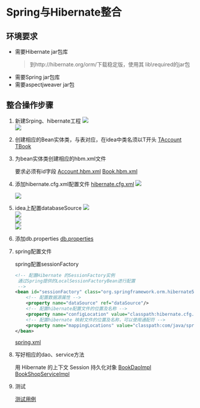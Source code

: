 Spring与Hibernate整合
==

## 环境要求
* 需要Hibernate jar包库
    >到http://hibernate.org/orm/下载稳定版，使用其 lib\required的jar包
* 需要Spring jar包库
* 需要aspectjweaver jar包

## 整合操作步骤
1. 新建Srping、hibernate工程
    ![](image/hibernate_01.png)  
    ![](image/hibernate_02.png)  

2. 创建相应的Bean实体类，与表对应，在idea中类名须以T开头
    [TAccount](src/com/java/spring/hibernate/bean/TAccount.java)  
    [TBook](src/com/java/spring/hibernate/bean/TBook.java)  
    
3. 为bean实体类创建相应的hbm.xml文件

    要求必须有id字段
    [Account.hbm.xml](src/com/java/spring/hibernate/bean/Account.hbm.xml)
    [Book.hbm.xml](src/com/java/spring/hibernate/bean/Book.hbm.xml)

4. 添加hibernate.cfg.xml配置文件
    [hibernate.cfg.xml](src/hibernate.cfg.xml)
    ![](image/hibernate_module01.png)  
    
    ![](image/hibernate_module02.png)  
    
5. idea上配置databaseSource
    ![](image/databaseSource.png)  
    ![](image/persistence.png)  
    ![](image/GeneratePersistenceMapping.png)  
    ![](image/GeneratePersistenceMapping02.png)  
    
6. 添加db.properties
    [db.properties](src/db.properties)  
    
7. spring配置文件
    
    spring配置sessionFactory
    ```xml
    <!-- 配置Hibernate 的SessionFactory实例
     通过Spring提供的LocalSessionFactoryBean进行配置
     -->
    <bean id="sessionFactory" class="org.springframework.orm.hibernate5.LocalSessionFactoryBean">
        <!-- 配置数据源属性 -->
        <property name="dataSource" ref="dataSource"/>
        <!-- 配置hibernate配置文件的位置及名称 -->
        <property name="configLocation" value="classpath:hibernate.cfg.xml"/>
        <!-- 配置hibernate 映射文件的位置及名称，可以使用通配符 -->
        <property name="mappingLocations" value="classpath:com/java/spring/hibernate/bean/*.hbm.xml"/>
    </bean>
    ```
    [spring.xml](src/spring.xml)

8. 写好相应的dao、service方法  
    
    用 Hibernate 的上下文 Session 持久化对象
    [BookDaoImpl](src/com/java/spring/hibernate/daoImpl/BookDaoImpl.java)  
    [BookShopServiceImpl](src/com/java/spring/hibernate/service/BookShopServiceImpl.java)

9. 测试

    [测试用例](src/test/com/java/spring/hibernate/Main.java)
    
